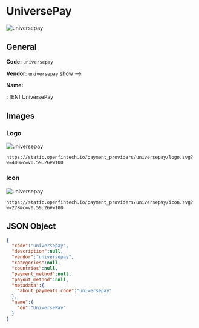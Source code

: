 
# UniversePay 
![universepay](https://static.openfintech.io/payment_providers/universepay/logo.svg?w=400&c=v0.59.26#w100)  

## General 
 
**Code:** `universepay` 
 
**Vendor:** `universepay` [show -->](/vendors/universepay/) 
 
**Name:** 
 
:	[EN] UniversePay 
 

## Images 

### Logo 
 
![universepay](https://static.openfintech.io/payment_providers/universepay/logo.svg?w=400&c=v0.59.26#w100)  

```
https://static.openfintech.io/payment_providers/universepay/logo.svg?w=400&c=v0.59.26#w100
```  

### Icon 
 
![universepay](https://static.openfintech.io/payment_providers/universepay/icon.svg?w=278&c=v0.59.26#w100)  

```
https://static.openfintech.io/payment_providers/universepay/icon.svg?w=278&c=v0.59.26#w100
```  

## JSON Object 

```json
{
  "code":"universepay",
  "description":null,
  "vendor":"universepay",
  "categories":null,
  "countries":null,
  "payment_method":null,
  "payout_method":null,
  "metadata":{
    "about_payments_code":"universepay"
  },
  "name":{
    "en":"UniversePay"
  }
}
```  
